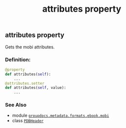 ﻿---
title: attributes property
second_title: GroupDocs.Metadata for Python via .NET API References
description: 
type: docs
url: /python-net/groupdocs.metadata.formats.ebook.mobi/pdbheader/attributes/
is_root: false
weight: 110
---

## attributes property


Gets the mobi attributes.
### Definition:
```python
@property
def attributes(self):
    ...
@attributes.setter
def attributes(self, value):
    ...
```

### See Also
* module [`groupdocs.metadata.formats.ebook.mobi`](../../)
* class [`PDBHeader`](/metadata/python-net/groupdocs.metadata.formats.ebook.mobi/pdbheader)
